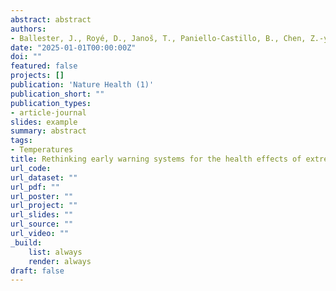 ```yaml
---
abstract: abstract
authors:
- Ballester, J., Royé, D., Janoš, T., Paniello-Castillo, B., Chen, Z.-y., Thompson, A., Ruiz-Cabrejos, J., et al.
date: "2025-01-01T00:00:00Z"
doi: ""
featured: false
projects: []
publication: 'Nature Health (1)'
publication_short: ""
publication_types:
- article-journal
slides: example
summary: abstract
tags:
- Temperatures
title: Rethinking early warning systems for the health effects of extreme heat.
url_code:
url_dataset: ""
url_pdf: ""
url_poster: ""
url_project: ""
url_slides: ""
url_source: ""
url_video: ""
_build:
    list: always
    render: always
draft: false
---
```

